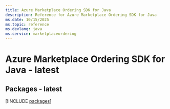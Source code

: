 ```yaml
---
title: Azure Marketplace Ordering SDK for Java
description: Reference for Azure Marketplace Ordering SDK for Java
ms.date: 10/15/2025
ms.topic: reference
ms.devlang: java
ms.service: marketplaceordering
---
```

# Azure Marketplace Ordering SDK for Java - latest
## Packages - latest
[!INCLUDE [packages](marketplace-ordering-index.md)]